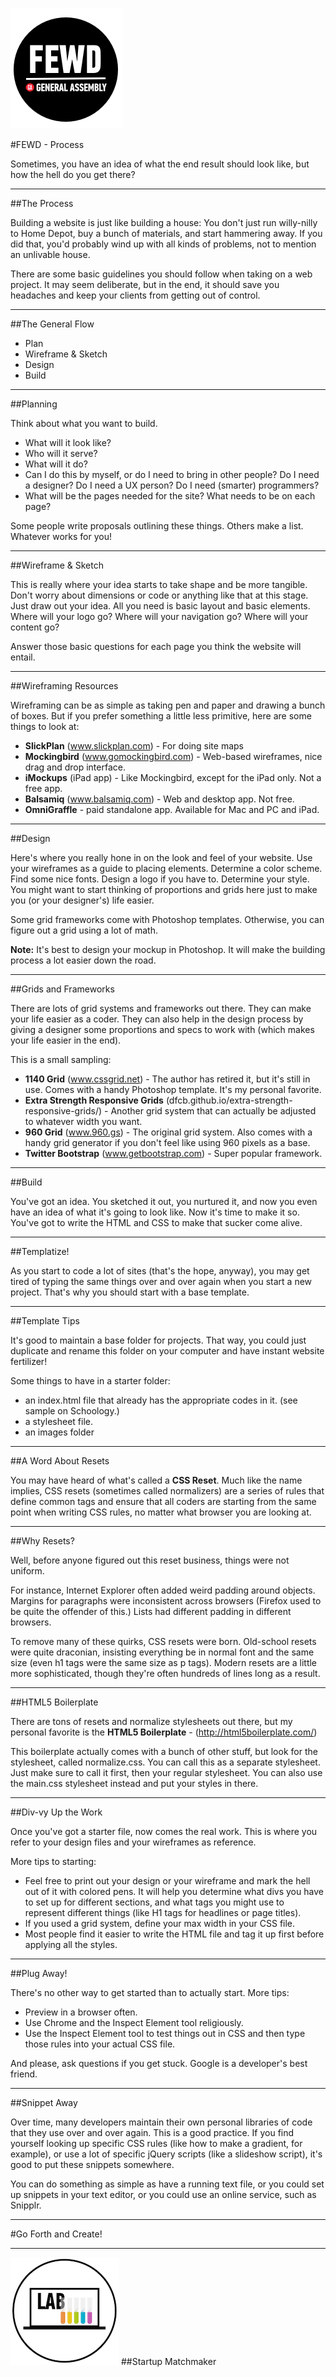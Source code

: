 ![GeneralAssemb.ly](../../img/icons/FEWD_Logo.png)

#FEWD - Process

Sometimes, you have an idea of what the end result should look like, but how the hell do you get there?

---

##The Process

Building a website is just like building a house: You don't just run willy-nilly to Home Depot, buy a bunch of materials, and start hammering away. If you did that, you'd probably wind up with all kinds of problems, not to mention an unlivable house.

There are some basic guidelines you should follow when taking on a web project. It may seem deliberate, but in the end, it should save you headaches and keep your clients from getting out of control.

---

##The General Flow

* Plan
* Wireframe & Sketch
* Design
* Build

---

##Planning

Think about what you want to build.

* What will it look like?
* Who will it serve?
* What will it do?
* Can I do this by myself, or do I need to bring in other people? Do I need a designer? Do I need a UX person? Do I need (smarter) programmers?
* What will be the pages needed for the site? What needs to be on each page?

Some people write proposals outlining these things. Others make a list. Whatever works for you!

---

##Wireframe & Sketch

This is really where your idea starts to take shape and be more tangible. Don't worry about dimensions or code or anything like that at this stage. Just draw out your idea. All you need is basic layout and basic elements. Where will your logo go? Where will your navigation go? Where will your content go?

Answer those basic questions for each page you think the website will entail.

---

##Wireframing Resources

Wireframing can be as simple as taking pen and paper and drawing a bunch of boxes. But if you prefer something a little less primitive, here are some things to look at:

* **SlickPlan** (www.slickplan.com) - For doing site maps
* **Mockingbird** (www.gomockingbird.com) - Web-based wireframes, nice drag and drop interface. 
* **iMockups** (iPad app) - Like Mockingbird, except for the iPad only. Not a free app.
* **Balsamiq** (www.balsamiq.com) - Web and desktop app. Not free.
* **OmniGraffle** - paid standalone app. Available for Mac and PC and iPad. 

---

##Design

Here's where you really hone in on the look and feel of your website. Use your wireframes as a guide to placing elements. Determine a color scheme. Find some nice fonts. Design a logo if you have to. Determine your style. You might want to start thinking of proportions and grids here just to make you (or your designer's) life easier.

Some grid frameworks come with Photoshop templates. Otherwise, you can figure out a grid using a lot of math.

**Note:** It's best to design your mockup in Photoshop. It will make the building process a lot easier down the road.

---

##Grids and Frameworks

There are lots of grid systems and frameworks out there. They can make your life easier as a coder. They can also help in the design process by giving a designer some proportions and specs to work with (which makes your life easier in the end).

This is a small sampling:

* **1140 Grid** (www.cssgrid.net) - The author has retired it, but it's still in use. Comes with a handy Photoshop template. It's my personal favorite.
* **Extra Strength Responsive Grids** (dfcb.github.io/extra-strength-responsive-grids/) - Another grid system that can actually be adjusted to whatever width you want.
* **960 Grid** (www.960.gs) - The original grid system. Also comes with a handy grid generator if you don't feel like using 960 pixels as a base.
* **Twitter Bootstrap** (www.getbootstrap.com) - Super popular framework.

---

##Build

You've got an idea. You sketched it out, you nurtured it, and now you even have an idea of what it's going to look like. Now it's time to make it so. You've got to write the HTML and CSS to make that sucker come alive.

---

##Templatize!

As you start to code a lot of sites (that's the hope, anyway), you may get tired of typing the same things over and over again when you start a new project. That's why you should start with a base template.

---

##Template Tips

It's good to maintain a base folder for projects. That way, you could just duplicate and rename this folder on your computer and have instant website fertilizer!

Some things to have in a starter folder:

* an index.html file that already has the appropriate codes in it. (see sample on Schoology.)
* a stylesheet file.
* an images folder

---

##A Word About Resets

You may have heard of what's called a **CSS Reset**. Much like the name implies, CSS resets (sometimes called normalizers) are a series of rules that define common tags and ensure that all coders are starting from the same point when writing CSS rules, no matter what browser you are looking at.

---

##Why Resets?

Well, before anyone figured out this reset business, things were not uniform.

For instance, Internet Explorer often added weird padding around objects. Margins for paragraphs were inconsistent across browsers (Firefox used to be quite the offender of this.) Lists had different padding in different browsers.

To remove many of these quirks, CSS resets were born. Old-school resets were quite draconian, insisting everything be in normal font and the same size (even h1 tags were the same size as p tags). Modern resets are a little more sophisticated, though they're often hundreds of lines long as a result.

---

##HTML5 Boilerplate

There are tons of resets and normalize stylesheets out there, but my personal favorite is the **HTML5 Boilerplate** - (http://html5boilerplate.com/)

This boilerplate actually comes with a bunch of other stuff, but look for the stylesheet, called normalize.css. You can call this as a separate stylesheet. Just make sure to call it first, then your regular stylesheet. You can also use the main.css stylesheet instead and put your styles in there.

---

##Div-vy Up the Work

Once you've got a starter file, now comes the real work. This is where you refer to your design files and your wireframes as reference. 

More tips to starting:

* Feel free to print out your design or your wireframe and mark the hell out of it with colored pens. It will help you determine what divs you have to set up for different sections, and what tags you might use to represent different things (like H1 tags for headlines or page titles).
* If you used a grid system, define your max width in your CSS file.
* Most people find it easier to write the HTML file and tag it up first before applying all the styles.

---

##Plug Away!

There's no other way to get started than to actually start. More tips:

* Preview in a browser often. 
* Use Chrome and the Inspect Element tool religiously. 
* Use the Inspect Element tool to test things out in CSS and then type those rules into your actual CSS file.

And please, ask questions if you get stuck. Google is a developer's best friend.

---

##Snippet Away

Over time, many developers maintain their own personal libraries of code that they use over and over again. This is a good practice. If you find yourself looking up specific CSS rules (like how to make a gradient, for example), or use a lot of specific jQuery scripts (like a slideshow script), it's good to put these snippets somewhere.

You can do something as simple as have a running text file, or you could set up snippets in your text editor, or you could use an online service, such as Snipplr.

---

#Go Forth and Create!

---


![GeneralAssemb.ly](../../img/icons/exercise_icon_md.png)
##Startup Matchmaker